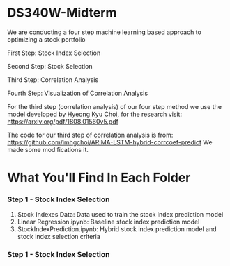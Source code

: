 # DS340W-Midterm
We are conducting a four step machine learning based approach to optimizing a stock portfolio

First Step: Stock Index Selection

Second Step: Stock Selection

Third Step: Correlation Analysis

Fourth Step: Visualization of Correlation Analysis


For the third step (correlation analysis) of our four step method we use the model developed by Hyeong Kyu Choi, for the research visit: https://arxiv.org/pdf/1808.01560v5.pdf

The code for our third step of correlation analysis is from: https://github.com/imhgchoi/ARIMA-LSTM-hybrid-corrcoef-predict 
We made some modifications it.

# What You'll Find In Each Folder
### Step 1 - Stock Index Selection
1. Stock Indexes Data: Data used to train the stock index prediction model
2. Linear Regression.ipynb: Baseline stock index prediction model
3. StockIndexPrediction.ipynb: Hybrid stock index prediction model and stock index selection criteria

### Step 1 - Stock Index Selection
